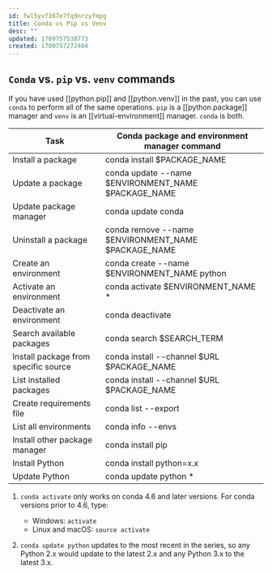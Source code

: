 ```yaml
---
id: fwl5yvf167e7fq9nrzyfmpg
title: Conda vs Pip vs Venv
desc: ""
updated: 1709757538773
created: 1709757272404
---
```


## `Conda` vs. `pip` vs. `venv` commands

If you have used [[python.pip]] and [[python.venv]] in the past, you can use
`conda` to perform all of the same operations. `pip` is a [[python.package]]
manager and `venv` is an [[virtual-environment]] manager. `conda` is both.

| Task                                 | Conda package and environment manager command       |
| ------------------------------------ | --------------------------------------------------- |
| Install a package                    | conda install $PACKAGE_NAME                         |
| Update a package                     | conda update --name $ENVIRONMENT_NAME $PACKAGE_NAME |
| Update package manager               | conda update conda                                  |
| Uninstall a package                  | conda remove --name $ENVIRONMENT_NAME $PACKAGE_NAME |
| Create an environment                | conda create --name $ENVIRONMENT_NAME python        |
| Activate an environment              | conda activate $ENVIRONMENT_NAME \*                 |
| Deactivate an environment            | conda deactivate                                    |
| Search available packages            | conda search $SEARCH_TERM                           |
| Install package from specific source | conda install --channel $URL $PACKAGE_NAME          |
| List installed packages              | conda install --channel $URL $PACKAGE_NAME          |
| Create requirements file             | conda list --export                                 |
| List all environments                | conda info --envs                                   |
| Install other package manager        | conda install pip                                   |
| Install Python                       | conda install python=x.x                            |
| Update Python                        | conda update python \*                              |

1. `conda activate` only works on conda 4.6 and later versions. For conda
   versions prior to 4.6, type:

   - Windows: `activate`
   - Linux and macOS: `source activate`

2. `conda update python` updates to the most recent in the series, so any Python
   2.x would update to the latest 2.x and any Python 3.x to the latest 3.x.
